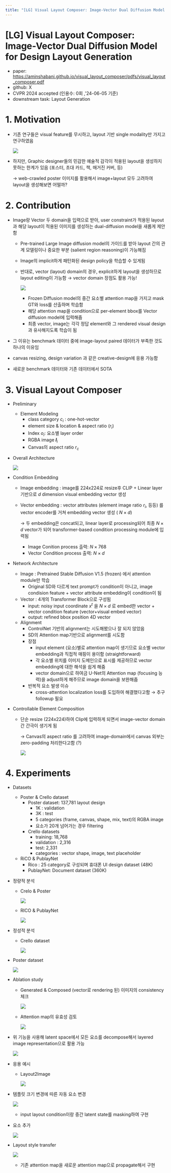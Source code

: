 ```yaml
---
title: "[LG] Visual Layout Composer: Image-Vector Dual Diffusion Model for Design Layout Generation"
---
```

# [LG] Visual Layout Composer: Image-Vector Dual Diffusion Model for Design Layout Generation

- paper: https://aminshabani.github.io/visual_layout_composer/pdfs/visual_layout_composer.pdf
- github: X
- CVPR 2024 accepted (인용수: 0회 ,'24-06-05 기준)
- downstream task: Layout Generation

# 1. Motivation

- 기존 연구들은 visual feature를 무시하고, layout 기반 single modality만 가지고 연구하였음

  ![](../images/2024-06-07/image-20240605135629550.png)

- 하지만, Graphic designer들의 민감한 예술적 감각이 적용된 layout을 생성하지 못하는 한계가 있음 (포스터, 초대 카드, 책, 매거진 커버, 등)

  $\to$ web-crawled poster 이미지를 활용해서 image+layout 모두 고려하여 layout을 생성해보면 어떨까?

# 2. Contribution

- Image랑 Vector 두 domain을 입력으로 받아, user constraint가 적용된 layout과 해당 layout이 적용된 이미지를 생성하는 dual-diffusion model을 새롭게 제안함

  - Pre-trained Large Image diffusion model의 가이드를 받아 layout 간의 관계 모델링이나 중요한 부분 (salient region reasoning)이 가능해짐

  - Image의 implicit하게 패턴화된 design policy을 학습할 수 있게됨

  - 반대로, vector (layout) domain의 경우, explicit하게 layout을 생성하므로 layout editing이 가능함 $\to$ vector domain 장점도 활용 가능!

    ![](../images/2024-06-07/image-20240605140646495.png)

    - Frozen Diffusion model의 중간 요소별 attention map을 가지고 mask GT와 loss를 산출하며 학습함
    - 해당 attention map을 condition으로 per-element bbox를 Vector diffusion model에 입력해줌
    - 최종 vector, image는 각각 정답 element와 그 rendered visual design과 유사해지도록 학습이 됨

- 그 이유는 benchmark 데이터 중에 image-layout paired 데이터가 부족한 것도 하나의 이유임

- canvas resizing, design variation 과 같은 creative-design에 응용 가능함

- 새로운 benchmark 데이터와 기존 데이터에서 SOTA

# 3. Visual Layout Composer

- Preliminary

  - Element Modeling
    - class category $c_i$ : one-hot-vector 
    - element size & location & aspect ratio ($r_i$)
    - Index $o_i$: 요소별 layer order
    - RGBA image ***I***$_i$
    - Canvas의 aspect ratio $r_c$

- Overall Architecture

  ![](../images/2024-06-07/image-20240605142309945.png)

- Condition Embedding

  - Image embedding : image를 224x224로 resize후 CLIP + Linear layer 기반으로 *d* dimension visual embedding vector 생성

  - Vector embedding : vector attributes (element image ratio $r_i$, 등등) 를 vector encoder를 거쳐 embedding vector 생성 ( $N \times d$) 

    $\to$ 두 embedding은 concat되고, linear layer로 processing되어 최종 $N \times d$ vector가 되어 transformer-based condition processing module에 입력됨

    - Image Conition process 출력: $N \times 768$
    - Vector Condition process 출력:  $N \times d$

- Network Architecture

  - Image : Pretrained Stable Diffusion V1.5 (frozen) 에서 attention module만 학습
    - Original SD와 다르게 text prompt가 condition이 아니고, image condision feature + vector attribute embedding이 condition이 됨
  - Vector : 4개의 Transformer Block으로 구성됨
    - input: noisy input coordinate $x^t$ 을  $N \times d$ 로 embed한 vector + vector condition feature (vector+visual embed vector)
    - output: refined bbox position 4D vector 
  - Alignment
    - ControlNet 기반의 alignment는 시도해봤으나 잘 되지 않았음
    -  SD의 Attention map기반으로 alignment를 시도함
      - 장점
        - input element (요소)별로 attention map이 생기므로 요소별 vector embedding과 직접적 매핑이 용이함 (straightforward)
        - 각 요소별 위치를 이미지 도메인으로 표시를 제공하므로 vector embedding에 대한 해석을 쉽게 해줌
        - vector domain으로 하여금 U-Net의 Attention map (focusing 능력)을 adjust하게 해주므로 image domain을 보완해줌
    - 반복적 요소 발생 이슈 
      - cross-attention localization loss를 도입하여 해결했다고함 $\to$ 추구 followup 필요

- Controllable Element Composition

  - 단순 resize (224x224)하여 Clip에 입력하게 되면서 image-vector domain간 간극이 생기게 됨

    $\to$ Canvas의 aspect ratio 를 고려하여 image-domain에서 canvas 외부는 zero-padding 처리한다고함 (?) 

    ![](../images/2024-06-07/image-20240605151228210.png)

# 4. Experiments

- Datasets

  - Poster & Crello dataset
    - Poster dataset: 137,781 layout design
      - 1K : validation 
      - 3K : test
      - 5 categories (frame, canvas, shape, mix, text)의 RGBA image
      - 요소가 20개 넘어가는 경우 filtering
    - Crello datasets
      - training: 18,768 
      - validation : 2,316
      - test: 2,331
      - categories  : vector shape, image, text placeholder
  - RiCO & PublayNet
    - Rico : 25 category로 구성되며 휴대폰 UI design dataset (48K)
    - PublayNet: Document dataset (360K)

- 정량적 분석

  - Crelo & Poster

    ![](../images/2024-06-07/image-20240605151631557.png)

  - RICO & PublayNet

    ![](../images/2024-06-07/image-20240605151654989.png)

- 정성적 분석

  - Crello dataset

    ![](../images/2024-06-07/image-20240605152029236.png)

- Poster dataset

  ![](../images/2024-06-07/image-20240605152104191.png)

- Ablation study

  - Generated & Composed (vector로 rendering 된) 이미지의 consistency 체크

    ![](../images/2024-06-07/image-20240605152220025.png)

  - Attention map의 유효성 검토

    ![](../images/2024-06-07/image-20240605152306634.png)

- 위 기능을 사용해 latent space에서 모든 요소를 decompose해서 layered image representation으로 활용 가능

  ![](../images/2024-06-07/image-20240605152510275.png)

- 응용 예시

  - Layout2Image

    ![](../images/2024-06-07/image-20240605152605247.png)

- 템플릿 크기 변경에 따른 자동 요소 변경

  ![](../images/2024-06-07/image-20240605152638081.png)

  - input layout condition이랑 중간 latent state를 masking하여 구현

- 요소 추가

  ![](../images/2024-06-07/image-20240605153223467.png)

- Layout style transfer

  ![](../images/2024-06-07/image-20240605153251584.png)

  - 기존 attention map을 새로운 attention map으로 propagate해서 구현
